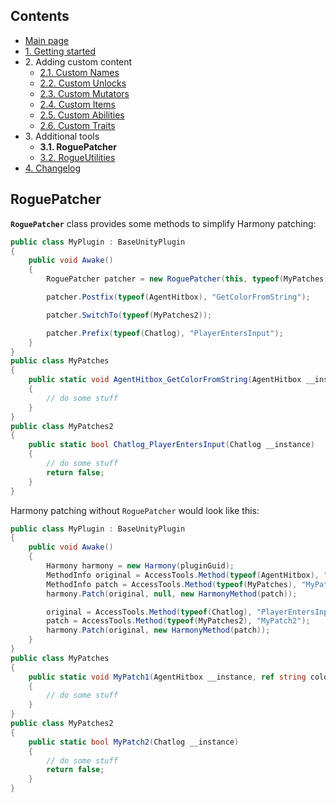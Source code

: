 ## Contents ##

- [Main page](https://github.com/Abbysssal/RogueLibs)
- [1. Getting started](./1.%20Getting%20started.md)
- 2\. Adding custom content
  - [2.1. Custom Names](./2.1.%20Custom%20Names.md)
  - [2.2. Custom Unlocks](./2.2.%20Custom%20Unlocks.md)
  - [2.3. Custom Mutators](./2.3.%20Custom%20Mutators.md)
  - [2.4. Custom Items](./2.4.%20Custom%20Items.md)
  - [2.5. Custom Abilities](./2.5.%20Custom%20Abilities.md)
  - [2.6. Custom Traits](./2.6.%20Custom%20Traits.md)
- 3\. Additional tools
  - **3.1. RoguePatcher**
  - [3.2. RogueUtilities](./3.2.%20RogueUtilities.md)
- [4. Changelog](./4.%20Changelog.md)

## RoguePatcher ##
**`RoguePatcher`** class provides some methods to simplify Harmony patching:
```cs
public class MyPlugin : BaseUnityPlugin
{
    public void Awake()
    {
        RoguePatcher patcher = new RoguePatcher(this, typeof(MyPatches));

        patcher.Postfix(typeof(AgentHitbox), "GetColorFromString");

        patcher.SwitchTo(typeof(MyPatches2));

        patcher.Prefix(typeof(Chatlog), "PlayerEntersInput");
    }
}
public class MyPatches
{
    public static void AgentHitbox_GetColorFromString(AgentHitbox __instance, ref string colorChoice)
    {
        // do some stuff
    }
}
public class MyPatches2
{
    public static bool Chatlog_PlayerEntersInput(Chatlog __instance)
    {
        // do some stuff
        return false;
    }
}
```
Harmony patching without `RoguePatcher` would look like this:
```cs
public class MyPlugin : BaseUnityPlugin
{
    public void Awake()
    {
        Harmony harmony = new Harmony(pluginGuid);
        MethodInfo original = AccessTools.Method(typeof(AgentHitbox), "GetColorFromString");
        MethodInfo patch = AccessTools.Method(typeof(MyPatches), "MyPatch1");
        harmony.Patch(original, null, new HarmonyMethod(patch));

        original = AccessTools.Method(typeof(Chatlog), "PlayerEntersInput");
        patch = AccessTools.Method(typeof(MyPatches2), "MyPatch2");
        harmony.Patch(original, new HarmonyMethod(patch));
    }
}
public class MyPatches
{
    public static void MyPatch1(AgentHitbox __instance, ref string colorChoice)
    {
        // do some stuff
    }
}
public class MyPatches2
{
    public static bool MyPatch2(Chatlog __instance)
    {
        // do some stuff
        return false;
    }
}
```